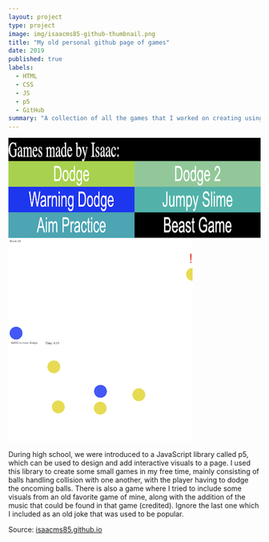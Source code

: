 ```yaml
---
layout: project
type: project
image: img/isaacms85-github-thumbnail.png
title: "My old personal github page of games"
date: 2019
published: true
labels:
  - HTML
  - CSS
  - JS
  - p5
  - GitHub
summary: "A collection of all the games that I worked on creating using the p5 JS library during high school."
---
```


<img height="200px" class="img-thumbnail" src="../img/isaacms85-github.png">
<img height="200px" class="img-thumbnail" src="../img/isaacms85-dodge.png">
<img height="200px" class="img-thumbnail" src="../img/isaacms85-multi.png">


During high school, we were introduced to a JavaScript library called p5, which can be used to design and add interactive visuals to a page. I used this library to create some small games in my free time, mainly consisting of balls handling collision with one another, with the player having to dodge the oncoming balls. There is also a game where I tried to include some visuals from an old favorite game of mine, along with the addition of the music that could be found in that game (credited). Ignore the last one which I included as an old joke that was used to be popular.

Source: <a href="https://isaacms85.github.io">isaacms85.github.io</a>
